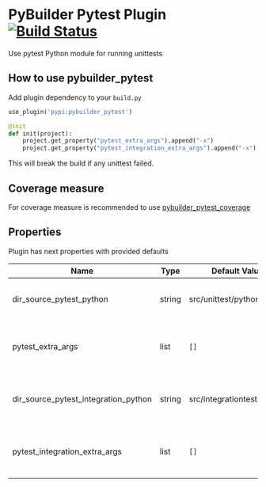 PyBuilder Pytest Plugin [![Build Status](https://travis-ci.org/AlexeySanko/pybuilder_pytest.svg?branch=master)](https://travis-ci.org/AlexeySanko/pybuilder_pytest)
=======================

Use pytest Python module for running unittests

How to use pybuilder_pytest
----------------------------------

Add plugin dependency to your `build.py`
```python
use_plugin('pypi:pybuilder_pytest')

@init
def init(project):
    project.get_property("pytest_extra_args").append("-x")
    project.get_property("pytest_integration_extra_args").append("-x")
```

This will break the build if any unittest failed.

Coverage measure
----------------------------------

For coverage measure is recommended to use [pybuilder_pytest_coverage](https://github.com/AlexeySanko/pybuilder_pytest_coverage)

Properties
----------

Plugin has next properties with provided defaults

| Name                                 | Type | Default Value              | Description |
|--------------------------------------| --- |----------------------------| --- |
| dir_source_pytest_python             | string | src/unittest/python        | Relative path to directory with unittest modules
| pytest_extra_args                    | list | `[]`                       | Extra arguments which will be passed to pytest |
| dir_source_pytest_integration_python | string | src/integrationtest/python | Relative path to directory with integrationtest modules
| pytest_integration_extra_args        | list | `[]`                       | Extra arguments which will be passed to pytest |
